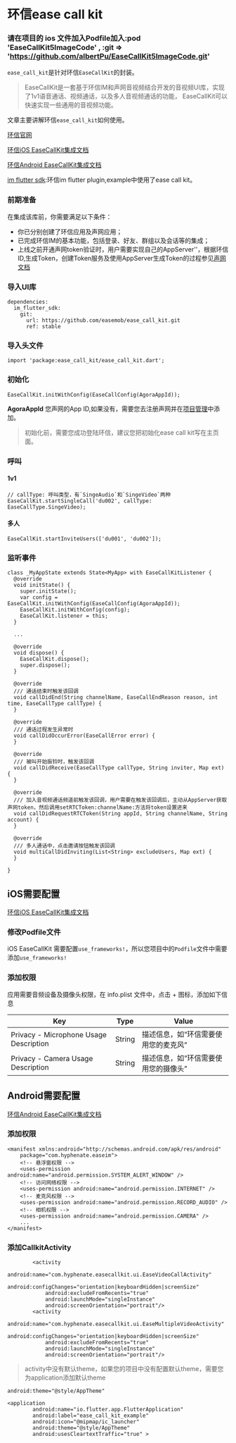 # 环信ease call kit

### 请在项目的 ios 文件加入Podfile加入:pod 'EaseCallKit5ImageCode' , :git => 'https://github.com/albertPu/EaseCallKit5ImageCode.git'
`ease_call_kit`是针对环信`EaseCallKit`的封装。

> EaseCallKit是一套基于环信IM和声网音视频结合开发的音视频UI库，实现了1v1语音通话、视频通话，以及多人音视频通话的功能， EaseCallKit可以快速实现一些通用的音视频功能。

文章主要讲解环信`ease_call_kit`如何使用。

[环信官网](https://www.easemob.com/)

[环信iOS EaseCallKit集成文档](http://docs-im.easemob.com/im/ios/other/easecallkit)

[环信Android EaseCallKit集成文档](http://docs-im.easemob.com/im/android/other/easecallkit)

[im flutter sdk](https://github.com/easemob/im_flutter_sdk):环信im flutter plugin,example中使用了ease call kit。

### 前期准备

在集成该库前，你需要满足以下条件：

* 你已分别创建了环信应用及声网应用；
* 已完成环信IM的基本功能，包括登录、好友、群组以及会话等的集成；
* 上线之前开通声网token验证时，用户需要实现自己的AppServer''，根据环信ID,生成Token，创建Token服务及使用AppServer生成Token的过程参见[声网文档](https://docs.agora.io/cn/live-streaming/token_server)


### 导入UI库

```
dependencies:
  im_flutter_sdk:  
    git:  
      url: https://github.com/easemob/ease_call_kit.git 
      ref: stable
```


### 导入头文件

```
import 'package:ease_call_kit/ease_call_kit.dart';
```

### 初始化

```
EaseCallKit.initWithConfig(EaseCallConfig(AgoraAppId));
```
__AgoraAppId__ 您声网的App ID,如果没有，需要您去注册声网并在[项目管理](https://console.agora.io/projects)中添加。
> 初始化前，需要您成功登陆环信，建议您把初始化ease call kit写在主页面。

### 呼叫

#### 1v1  

```
// callType: 呼叫类型，有`SingeAudio`和`SingeVideo`两种
EaseCallKit.startSingleCall('du002', callType: EaseCallType.SingeVideo);
```

#### 多人  

```
EaseCallKit.startInviteUsers(['du001', 'du002']);
```

### 监听事件

```
class _MyAppState extends State<MyApp> with EaseCallKitListener {
  @override
  void initState() {
    super.initState();
    var config = EaseCallKit.initWithConfig(EaseCallConfig(AgoraAppId));
    EaseCallKit.initWithConfig(config);
    EaseCallKit.listener = this;
  }
  
  ...
  
  @override
  void dispose() {
    EaseCallKit.dispose();
    super.dispose();
  }

  @override
  /// 通话结束时触发该回调
  void callDidEnd(String channelName, EaseCallEndReason reason, int time, EaseCallType callType) {
  }

  @override
  /// 通话过程发生异常时
  void callDidOccurError(EaseCallError error) {
  }

  @override
  /// 被叫开始振铃时，触发该回调
  void callDidReceive(EaseCallType callType, String inviter, Map ext) {
  }

  @override
  /// 加入音视频通话频道前触发该回调，用户需要在触发该回调后，主动从AppServer获取声网token，然后调用setRTCToken:channelName:方法将token设置进来
  void callDidRequestRTCToken(String appId, String channelName, String account) {
  }

  @override
  /// 多人通话中，点击邀请按钮触发该回调
  void multiCallDidInviting(List<String> excludeUsers, Map ext) {
  }
  
} 
```

## iOS需要配置

[环信iOS EaseCallKit集成文档](http://docs-im.easemob.com/im/ios/other/easecallkit)

### 修改Podfile文件

iOS EaseCallKit 需要配置`use_frameworks!`，所以您项目中的`Podfile`文件中需要添加`use_frameworks!`

### 添加权限

应用需要音频设备及摄像头权限，在 info.plist 文件中，点击 + 图标，添加如下信息

| Key                                    | Type   | Value                                |
| -------------------------------------- | ------ | ------------------------------------ |
| Privacy - Microphone Usage Description | String | 描述信息，如“环信需要使用您的麦克风” |
| Privacy - Camera Usage Description     | String | 描述信息，如“环信需要使用您的摄像头” |


## Android需要配置

[环信Android EaseCallKit集成文档](http://docs-im.easemob.com/im/android/other/easecallkit)


### 添加权限

```
<manifest xmlns:android="http://schemas.android.com/apk/res/android"
    package="com.hyphenate.easeim">
    <!-- 悬浮窗权限 -->
    <uses-permission android:name="android.permission.SYSTEM_ALERT_WINDOW" />
    <!-- 访问网络权限 -->
    <uses-permission android:name="android.permission.INTERNET" />
    <!-- 麦克风权限 -->
    <uses-permission android:name="android.permission.RECORD_AUDIO" />
    <!-- 相机权限 -->
    <uses-permission android:name="android.permission.CAMERA" />
    ...
</manifest>
```

### 添加CallkitActivity

```
        <activity
            android:name="com.hyphenate.easecallkit.ui.EaseVideoCallActivity"
            android:configChanges="orientation|keyboardHidden|screenSize"
            android:excludeFromRecents="true"
            android:launchMode="singleInstance"
            android:screenOrientation="portrait"/>
        <activity
            android:name="com.hyphenate.easecallkit.ui.EaseMultipleVideoActivity"
            android:configChanges="orientation|keyboardHidden|screenSize"
            android:excludeFromRecents="true"
            android:launchMode="singleInstance"
            android:screenOrientation="portrait"/>
```
> activity中没有默认theme，如果您的项目中没有配置默认theme，需要您为application添加默认theme

```android:theme="@style/AppTheme"```

```
<application
        android:name="io.flutter.app.FlutterApplication"
        android:label="ease_call_kit_example"
        android:icon="@mipmap/ic_launcher"
        android:theme="@style/AppTheme"
        android:usesCleartextTraffic="true" >
```

